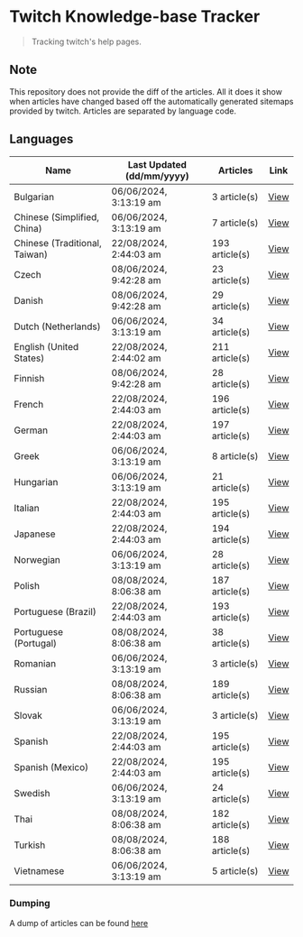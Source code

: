# Twitch Knowledge-base Tracker
> Tracking twitch's help pages. 

## Note
This repository does not provide the diff of the articles. All it does it show when articles have changed based
off the automatically generated sitemaps provided by twitch. Articles are separated by language code.

## Languages

| Name                          | Last Updated (dd/mm/yyyy) | Articles       | Link                   |
|-------------------------------|---------------------------|----------------|------------------------|
| Bulgarian                     | 06/06/2024, 3:13:19 am    | 3 article(s)   | [View](docs/bg.md)     |
| Chinese (Simplified, China)   | 06/06/2024, 3:13:19 am    | 7 article(s)   | [View](docs/zh_CN.md)  |
| Chinese (Traditional, Taiwan) | 22/08/2024, 2:44:03 am    | 193 article(s) | [View](docs/zh_TW.md)  |
| Czech                         | 08/06/2024, 9:42:28 am    | 23 article(s)  | [View](docs/cs.md)     |
| Danish                        | 08/06/2024, 9:42:28 am    | 29 article(s)  | [View](docs/da.md)     |
| Dutch (Netherlands)           | 06/06/2024, 3:13:19 am    | 34 article(s)  | [View](docs/nl_NL.md)  |
| English (United States)       | 22/08/2024, 2:44:02 am    | 211 article(s) | [View](docs/en_US.md)  |
| Finnish                       | 08/06/2024, 9:42:28 am    | 28 article(s)  | [View](docs/fi.md)     |
| French                        | 22/08/2024, 2:44:03 am    | 196 article(s) | [View](docs/fr.md)     |
| German                        | 22/08/2024, 2:44:03 am    | 197 article(s) | [View](docs/de.md)     |
| Greek                         | 06/06/2024, 3:13:19 am    | 8 article(s)   | [View](docs/el.md)     |
| Hungarian                     | 06/06/2024, 3:13:19 am    | 21 article(s)  | [View](docs/hu.md)     |
| Italian                       | 22/08/2024, 2:44:03 am    | 195 article(s) | [View](docs/it.md)     |
| Japanese                      | 22/08/2024, 2:44:03 am    | 194 article(s) | [View](docs/ja.md)     |
| Norwegian                     | 06/06/2024, 3:13:19 am    | 28 article(s)  | [View](docs/no.md)     |
| Polish                        | 08/08/2024, 8:06:38 am    | 187 article(s) | [View](docs/pl.md)     |
| Portuguese (Brazil)           | 22/08/2024, 2:44:03 am    | 193 article(s) | [View](docs/pt_BR.md)  |
| Portuguese (Portugal)         | 08/08/2024, 8:06:38 am    | 38 article(s)  | [View](docs/pt_PT.md)  |
| Romanian                      | 06/06/2024, 3:13:19 am    | 3 article(s)   | [View](docs/ro.md)     |
| Russian                       | 08/08/2024, 8:06:38 am    | 189 article(s) | [View](docs/ru.md)     |
| Slovak                        | 06/06/2024, 3:13:19 am    | 3 article(s)   | [View](docs/sk.md)     |
| Spanish                       | 22/08/2024, 2:44:03 am    | 195 article(s) | [View](docs/es.md)     |
| Spanish (Mexico)              | 22/08/2024, 2:44:03 am    | 195 article(s) | [View](docs/es_MX.md)  |
| Swedish                       | 06/06/2024, 3:13:19 am    | 24 article(s)  | [View](docs/sv.md)     |
| Thai                          | 08/08/2024, 8:06:38 am    | 182 article(s) | [View](docs/th.md)     |
| Turkish                       | 08/08/2024, 8:06:38 am    | 188 article(s) | [View](docs/tr.md)     |
| Vietnamese                    | 06/06/2024, 3:13:19 am    | 5 article(s)   | [View](docs/vi.md)     |

### Dumping
A dump of articles can be found [here](docs/RAW.md)